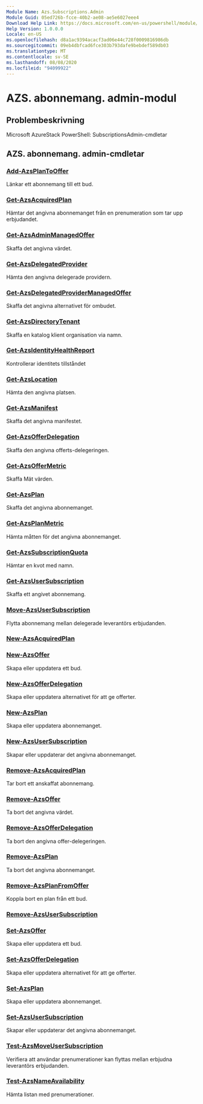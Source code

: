 ```yaml
---
Module Name: Azs.Subscriptions.Admin
Module Guid: 05ed726b-fcce-40b2-ae08-ae5e6027eee4
Download Help Link: https://docs.microsoft.com/en-us/powershell/module/azs.subscriptions.admin
Help Version: 1.0.0.0
Locale: en-US
ms.openlocfilehash: d8a1ac9394acacf3ad06e44c728f0009816986db
ms.sourcegitcommit: 09eb4dbfcad6fce303b793dafe9bebdef589db03
ms.translationtype: MT
ms.contentlocale: sv-SE
ms.lasthandoff: 08/08/2020
ms.locfileid: "94099922"
---
```

# AZS. abonnemang. admin-modul
## Problembeskrivning
Microsoft AzureStack PowerShell: SubscriptionsAdmin-cmdletar

## AZS. abonnemang. admin-cmdletar
### [Add-AzsPlanToOffer](Add-AzsPlanToOffer.md)
Länkar ett abonnemang till ett bud.

### [Get-AzsAcquiredPlan](Get-AzsAcquiredPlan.md)
Hämtar det angivna abonnemanget från en prenumeration som tar upp erbjudandet.

### [Get-AzsAdminManagedOffer](Get-AzsAdminManagedOffer.md)
Skaffa det angivna värdet.

### [Get-AzsDelegatedProvider](Get-AzsDelegatedProvider.md)
Hämta den angivna delegerade providern.

### [Get-AzsDelegatedProviderManagedOffer](Get-AzsDelegatedProviderManagedOffer.md)
Skaffa det angivna alternativet för ombudet.

### [Get-AzsDirectoryTenant](Get-AzsDirectoryTenant.md)
Skaffa en katalog klient organisation via namn.

### [Get-AzsIdentityHealthReport](Get-AzsIdentityHealthReport.md)
Kontrollerar identitets tillståndet

### [Get-AzsLocation](Get-AzsLocation.md)
Hämta den angivna platsen.

### [Get-AzsManifest](Get-AzsManifest.md)
Skaffa det angivna manifestet.

### [Get-AzsOfferDelegation](Get-AzsOfferDelegation.md)
Skaffa den angivna offerts-delegeringen.

### [Get-AzsOfferMetric](Get-AzsOfferMetric.md)
Skaffa Mät värden.

### [Get-AzsPlan](Get-AzsPlan.md)
Skaffa det angivna abonnemanget.

### [Get-AzsPlanMetric](Get-AzsPlanMetric.md)
Hämta måtten för det angivna abonnemanget.

### [Get-AzsSubscriptionQuota](Get-AzsSubscriptionQuota.md)
Hämtar en kvot med namn.

### [Get-AzsUserSubscription](Get-AzsUserSubscription.md)
Skaffa ett angivet abonnemang.

### [Move-AzsUserSubscription](Move-AzsUserSubscription.md)
Flytta abonnemang mellan delegerade leverantörs erbjudanden.

### [New-AzsAcquiredPlan](New-AzsAcquiredPlan.md)


### [New-AzsOffer](New-AzsOffer.md)
Skapa eller uppdatera ett bud.

### [New-AzsOfferDelegation](New-AzsOfferDelegation.md)
Skapa eller uppdatera alternativet för att ge offerter.

### [New-AzsPlan](New-AzsPlan.md)
Skapa eller uppdatera abonnemanget.

### [New-AzsUserSubscription](New-AzsUserSubscription.md)
Skapar eller uppdaterar det angivna abonnemanget.

### [Remove-AzsAcquiredPlan](Remove-AzsAcquiredPlan.md)
Tar bort ett anskaffat abonnemang.

### [Remove-AzsOffer](Remove-AzsOffer.md)
Ta bort det angivna värdet.

### [Remove-AzsOfferDelegation](Remove-AzsOfferDelegation.md)
Ta bort den angivna offer-delegeringen.

### [Remove-AzsPlan](Remove-AzsPlan.md)
Ta bort det angivna abonnemanget.

### [Remove-AzsPlanFromOffer](Remove-AzsPlanFromOffer.md)
Koppla bort en plan från ett bud.

### [Remove-AzsUserSubscription](Remove-AzsUserSubscription.md)


### [Set-AzsOffer](Set-AzsOffer.md)
Skapa eller uppdatera ett bud.

### [Set-AzsOfferDelegation](Set-AzsOfferDelegation.md)
Skapa eller uppdatera alternativet för att ge offerter.

### [Set-AzsPlan](Set-AzsPlan.md)
Skapa eller uppdatera abonnemanget.

### [Set-AzsUserSubscription](Set-AzsUserSubscription.md)
Skapar eller uppdaterar det angivna abonnemanget.

### [Test-AzsMoveUserSubscription](Test-AzsMoveUserSubscription.md)
Verifiera att användar prenumerationer kan flyttas mellan erbjudna leverantörs erbjudanden.

### [Test-AzsNameAvailability](Test-AzsNameAvailability.md)
Hämta listan med prenumerationer.

